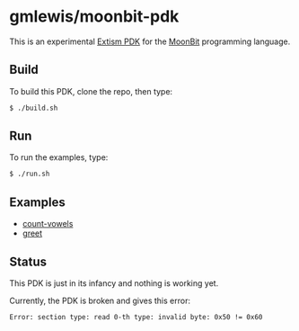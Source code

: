 # gmlewis/moonbit-pdk

This is an experimental [Extism PDK] for the [MoonBit] programming language.

[Extism PDK]: https://extism.org/docs/concepts/pdk
[MoonBit]: https://www.moonbitlang.com/

## Build

To build this PDK, clone the repo, then type:

```bash
$ ./build.sh
```

## Run

To run the examples, type:

```bash
$ ./run.sh
```

## Examples

* [count-vowels](examples/count-vowels/)
* [greet](examples/greet/)

## Status

This PDK is just in its infancy and nothing is working yet.

Currently, the PDK is broken and gives this error:

```
Error: section type: read 0-th type: invalid byte: 0x50 != 0x60
```
